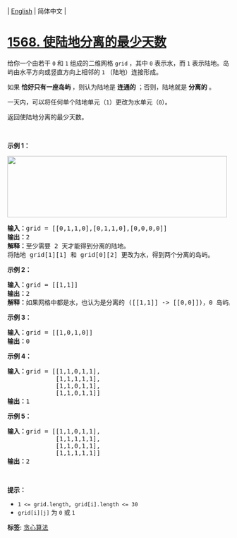 | [English](README_EN.md) | 简体中文 |

# [1568. 使陆地分离的最少天数](https://leetcode-cn.com/problems/minimum-number-of-days-to-disconnect-island)
<p>给你一个由若干 <code>0</code> 和 <code>1</code> 组成的二维网格 <code>grid</code> ，其中 <code>0</code> 表示水，而 <code>1</code> 表示陆地。岛屿由水平方向或竖直方向上相邻的 <code>1</code> （陆地）连接形成。</p>

<p>如果 <strong>恰好只有一座岛屿 </strong>，则认为陆地是 <strong>连通的</strong> ；否则，陆地就是 <strong>分离的</strong> 。</p>

<p>一天内，可以将任何单个陆地单元（<code>1</code>）更改为水单元（<code>0</code>）。</p>

<p>返回使陆地分离的最少天数。</p>

<p>&nbsp;</p>

<p><strong>示例 1：</strong></p>

<p><strong><img alt="" src="https://assets.leetcode-cn.com/aliyun-lc-upload/uploads/2020/08/30/1926_island.png" style="height: 139px; width: 498px;"></strong></p>

<pre><strong>输入：</strong>grid = [[0,1,1,0],[0,1,1,0],[0,0,0,0]]
<strong>输出：</strong>2
<strong>解释：</strong>至少需要 2 天才能得到分离的陆地。
将陆地 grid[1][1] 和 grid[0][2] 更改为水，得到两个分离的岛屿。
</pre>

<p><strong>示例 2：</strong></p>

<pre><strong>输入：</strong>grid = [[1,1]]
<strong>输出：</strong>2
<strong>解释：</strong>如果网格中都是水，也认为是分离的 ([[1,1]] -&gt; [[0,0]])，0 岛屿。
</pre>

<p><strong>示例 3：</strong></p>

<pre><strong>输入：</strong>grid = [[1,0,1,0]]
<strong>输出：</strong>0
</pre>

<p><strong>示例 4：</strong></p>

<pre><strong>输入：</strong>grid = [[1,1,0,1,1],
&nbsp;            [1,1,1,1,1],
&nbsp;            [1,1,0,1,1],
&nbsp;            [1,1,0,1,1]]
<strong>输出：</strong>1
</pre>

<p><strong>示例 5：</strong></p>

<pre><strong>输入：</strong>grid = [[1,1,0,1,1],
&nbsp;            [1,1,1,1,1],
&nbsp;            [1,1,0,1,1],
&nbsp;            [1,1,1,1,1]]
<strong>输出：</strong>2
</pre>

<p>&nbsp;</p>

<p><strong>提示：</strong></p>

<ul>
	<li><code>1 &lt;= grid.length, grid[i].length &lt;= 30</code></li>
	<li><code>grid[i][j]</code> 为 <code>0</code> 或 <code>1</code></li>
</ul>

**标签:**  [贪心算法](https://leetcode-cn.com/tag/greedy) 
